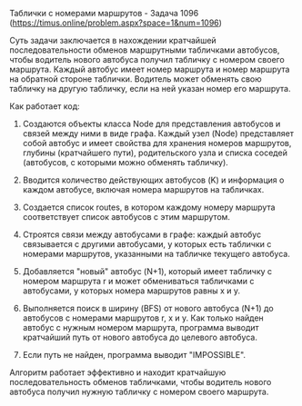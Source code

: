 Таблички с номерами маршрутов - Задача 1096 (https://timus.online/problem.aspx?space=1&num=1096)

Суть задачи заключается в нахождении кратчайшей последовательности обменов маршрутными 
табличками автобусов, чтобы водитель нового автобуса получил табличку с номером своего маршрута. 
Каждый автобус имеет номер маршрута и номер маршрута на обратной стороне таблички. 
Водитель может обменять свою табличку на другую табличку, если на ней указан номер его маршрута.

Как работает код:

1. Создаются объекты класса Node для представления автобусов и связей между ними в виде графа. 
Каждый узел (Node) представляет собой автобус и имеет свойства для хранения номеров маршрутов, 
глубины (кратчайшего пути), родительского узла и списка соседей (автобусов, с которыми можно обменять 
табличку).

2. Вводится количество действующих автобусов (K) и информация о каждом автобусе, 
включая номера маршрутов на табличках.

3. Создается список routes, в котором каждому номеру маршрута соответствует список автобусов 
с этим маршрутом.

4. Строятся связи между автобусами в графе: каждый автобус связывается с другими автобусами, 
у которых есть таблички с номерами маршрутов, указанными на табличке текущего автобуса.

5. Добавляется "новый" автобус (N+1), который имеет табличку с номером маршрута r и может 
обмениваться табличками с автобусами, у которых номера маршрутов равны x и y.

6. Выполняется поиск в ширину (BFS) от нового автобуса (N+1) до автобусов с номерами маршрутов
r, x и y. Как только найден автобус с нужным номером маршрута, программа выводит кратчайший путь
от нового автобуса до целевого автобуса.

7. Если путь не найден, программа выводит "IMPOSSIBLE".

Алгоритм работает эффективно и находит кратчайшую последовательность обменов табличками, 
чтобы водитель нового автобуса получил нужную табличку с номером своего маршрута.